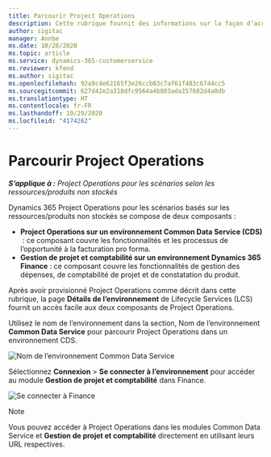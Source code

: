 ```yaml
---
title: Parcourir Project Operations
description: Cette rubrique fournit des informations sur la façon d’accéder à Project Operations à partir de Lifecycle Services.
author: sigitac
manager: Annbe
ms.date: 10/28/2020
ms.topic: article
ms.service: dynamics-365-customerservice
ms.reviewer: kfend
ms.author: sigitac
ms.openlocfilehash: 92a9c4e62165f3e26ccb03c7af61f483c6744cc5
ms.sourcegitcommit: 627d42e2a318dfc9564a4b803ada157682d4a0db
ms.translationtype: HT
ms.contentlocale: fr-FR
ms.lasthandoff: 10/29/2020
ms.locfileid: "4174262"
---
```

# <a name="navigate-project-operations"></a>Parcourir Project Operations

_**S’applique à :** Project Operations pour les scénarios selon les ressources/produits non stockés_

Dynamics 365 Project Operations pour les scénarios basés sur les ressources/produits non stockés se compose de deux composants : 

 - **Project Operations sur un environnement Common Data Service (CDS)**  : ce composant couvre les fonctionnalités et les processus de l’opportunité à la facturation pro forma. 
 - **Gestion de projet et comptabilité sur un environnement Dynamics 365 Finance** : ce composant couvre les fonctionnalités de gestion des dépenses, de comptabilité de projet et de constatation du produit. 

Après avoir provisionné Project Operations comme décrit dans cette rubrique, la page **Détails de l’environnement** de Lifecycle Services (LCS) fournit un accès facile aux deux composants de Project Operations.  

Utilisez le nom de l’environnement dans la section, Nom de l’environnement **Common Data Service** pour parcourir Project Operations dans un environnement CDS. 

  ![Nom de l’environnement Common Data Service](./media/environment-name.PNG)

Sélectionnez **Connexion** > **Se connecter à l’environnement** pour accéder au module **Gestion de projet et comptabilité** dans Finance.  

   ![Se connecter à Finance](./media/environment-login.PNG)

> [!NOTE]
> Vous pouvez accéder à Project Operations dans les modules Common Data Service et **Gestion de projet et comptabilité** directement en utilisant leurs URL respectives. 
